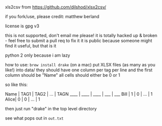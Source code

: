 xls2csv from https://github.com/dilshod/xlsx2csv/

if you fork/use, please credit: matthew berland

license is gpg v3

this is not supported, don't email me please!
it is totally hacked up & broken - feel free to submit a pull req to fix it
it is public because someone might find it useful, but that is it

python 2 only because i am lazy

how to use:
`brew install drake` (on a mac) 
put XLSX files (as many as you like!) into data/
they should have one column per tag per line and the first column should be "Name"
all cells should either be 0 or 1

so like this:

Name | TAG1 | TAG2 | ... | TAGN
____ | ____ | ____ | ___ | ___
Bill | 1 | 0 | ... | 1
Alice| 0 | 0 | ... | 1

then just run "drake" in the top level directory

see what pops out in `out.txt`
